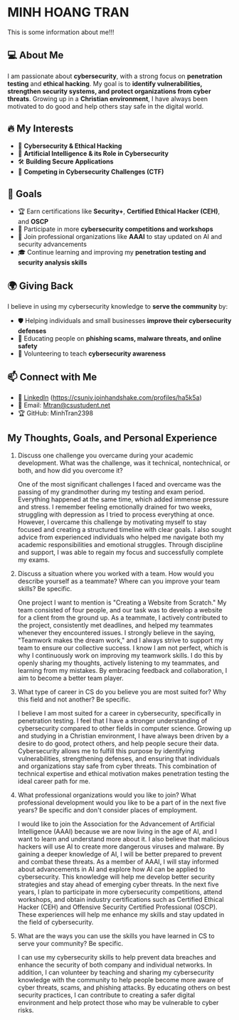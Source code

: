# MINH HOANG TRAN
This is some information about me!!!

## 💻 About Me  
I am passionate about **cybersecurity**, with a strong focus on **penetration testing** and **ethical hacking**. My goal is to **identify vulnerabilities, strengthen security systems, and protect organizations from cyber threats**. Growing up in a **Christian environment**, I have always been motivated to do good and help others stay safe in the digital world.  

## 🔥 My Interests  
- 🔐 **Cybersecurity & Ethical Hacking**  
- 🤖 **Artificial Intelligence & its Role in Cybersecurity**  
- 🛠 **Building Secure Applications**  
- 🎯 **Competing in Cybersecurity Challenges (CTF)**  

## 🎯 Goals  
- 🏆 Earn certifications like **Security+**, **Certified Ethical Hacker (CEH)**, and **OSCP**  
- 🚀 Participate in more **cybersecurity competitions and workshops**  
- 🤝 Join professional organizations like **AAAI** to stay updated on AI and security advancements  
- 🎓 Continue learning and improving my **penetration testing and security analysis skills**  

## 🌍 Giving Back  
I believe in using my cybersecurity knowledge to **serve the community** by:  
- 🛡️ Helping individuals and small businesses **improve their cybersecurity defenses**  
- 📢 Educating people on **phishing scams, malware threats, and online safety**  
- 🏫 Volunteering to teach **cybersecurity awareness**  

## 📫 Connect with Me  
- 💼 [LinkedIn](#) (https://csuniv.joinhandshake.com/profiles/ha5k5a)
- 📧 Email: Mtran@csustudent.net  
- 🏆 GitHub: MinhTran2398 

## My Thoughts, Goals, and Personal Experience
1.	Discuss one challenge you overcame during your academic development. What was the challenge, was it technical, nontechnical, or both, and how did you overcome it?
   
      One of the most significant challenges I faced and overcame was the passing of my grandmother during my testing and exam period. Everything happened at the same time, which added immense pressure and stress. I remember feeling emotionally drained for two weeks, struggling with depression as I tried to process everything at once. However, I overcame this challenge by motivating myself to stay focused and creating a structured timeline with clear goals. I also sought advice from experienced individuals who helped me navigate both my academic responsibilities and emotional struggles. Through discipline and support, I was able to regain my focus and successfully complete my exams.

2.	Discuss a situation where you worked with a team. How would you describe yourself as a teammate? Where can you improve your team skills? Be specific.
   
      One project I want to mention is "Creating a Website from Scratch." My team consisted of four people, and our task was to develop a website for a client from the ground up. As a teammate, I actively contributed to the project, consistently met deadlines, and helped my teammates whenever they encountered issues. I strongly believe in the saying, "Teamwork makes the dream work," and I always strive to support my team to ensure our collective success. I know I am not perfect, which is why I continuously work on improving my teamwork skills. I do this by openly sharing my thoughts, actively listening to my teammates, and learning from my mistakes. By embracing feedback and collaboration, I aim to become a better team player.

3.	What type of career in CS do you believe you are most suited for? Why this field and not another? Be specific.
   
      I believe I am most suited for a career in cybersecurity, specifically in penetration testing. I feel that I have a stronger understanding of cybersecurity compared to other fields in computer science. Growing up and studying in a Christian environment, I have always been driven by a desire to do good, protect others, and help people secure their data. Cybersecurity allows me to fulfill this purpose by identifying vulnerabilities, strengthening defenses, and ensuring that individuals and organizations stay safe from cyber threats. This combination of technical expertise and ethical motivation makes penetration testing the ideal career path for me.

4.	What professional organizations would you like to join? What professional development would you like to be a part of in the next five years? Be specific and don't consider places of employment.
   
      I would like to join the Association for the Advancement of Artificial Intelligence (AAAI) because we are now living in the age of AI, and I want to learn and understand more about it. I also believe that malicious hackers will use AI to create more dangerous viruses and malware. By gaining a deeper knowledge of AI, I will be better prepared to prevent and combat these threats. As a member of AAAI, I will stay informed about advancements in AI and explore how AI can be applied to cybersecurity. This knowledge will help me develop better security strategies and stay ahead of emerging cyber threats. In the next five years, I plan to participate in more cybersecurity competitions, attend workshops, and obtain industry certifications such as Certified Ethical Hacker (CEH) and Offensive Security Certified Professional (OSCP). These experiences will help me enhance my skills and stay updated in the field of cybersecurity.

5.	What are the ways you can use the skills you have learned in CS to serve your community? Be specific.

      I can use my cybersecurity skills to help prevent data breaches and enhance the security of both company and individual networks. In addition, I can volunteer by teaching and sharing my cybersecurity knowledge with the community to help people become more aware of cyber threats, scams, and phishing attacks. By educating others on best security practices, I can contribute to creating a safer digital environment and help protect those who may be vulnerable to cyber risks.
